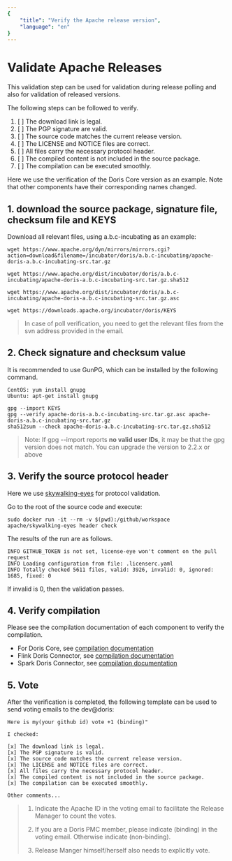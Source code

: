```yaml
---
{
    "title": "Verify the Apache release version",
    "language": "en"
}
---
```


<!-- 
Licensed to the Apache Software Foundation (ASF) under one
or more contributor license agreements.  See the NOTICE file
distributed with this work for additional information
regarding copyright ownership.  The ASF licenses this file
to you under the Apache License, Version 2.0 (the
"License"); you may not use this file except in compliance
with the License.  You may obtain a copy of the License at

  http://www.apache.org/licenses/LICENSE-2.0

Unless required by applicable law or agreed to in writing,
software distributed under the License is distributed on an
"AS IS" BASIS, WITHOUT WARRANTIES OR CONDITIONS OF ANY
KIND, either express or implied.  See the License for the
specific language governing permissions and limitations
under the License.
-->

# Validate Apache Releases

This validation step can be used for validation during release polling and also for validation of released versions.

The following steps can be followed to verify.

1. [ ] The download link is legal.
2. [ ] The PGP signature are valid.
3. [ ] The source code matches the current release version.
4. [ ] The LICENSE and NOTICE files are correct.
5. [ ] All files carry the necessary protocol header.
6. [ ] The compiled content is not included in the source package.
7. [ ] The compilation can be executed smoothly.

Here we use the verification of the Doris Core version as an example. Note that other components have their corresponding names changed.

## 1. download the source package, signature file, checksum file and KEYS

Download all relevant files, using a.b.c-incubating as an example:

``` shell
wget https://www.apache.org/dyn/mirrors/mirrors.cgi?action=download&filename=/incubator/doris/a.b.c-incubating/apache-doris-a.b.c-incubating-src.tar.gz

wget https://www.apache.org/dist/incubator/doris/a.b.c-incubating/apache-doris-a.b.c-incubating-src.tar.gz.sha512

wget https://www.apache.org/dist/incubator/doris/a.b.c-incubating/apache-doris-a.b.c-incubating-src.tar.gz.asc

wget https://downloads.apache.org/incubator/doris/KEYS
```

> In case of poll verification, you need to get the relevant files from the svn address provided in the email.

## 2. Check signature and checksum value

It is recommended to use GunPG, which can be installed by the following command.

``` shell
CentOS: yum install gnupg
Ubuntu: apt-get install gnupg
```

``` shell
gpg --import KEYS
gpg --verify apache-doris-a.b.c-incubating-src.tar.gz.asc apache-doris-a.b.c-incubating-src.tar.gz
sha512sum --check apache-doris-a.b.c-incubating-src.tar.gz.sha512
```
> Note: If gpg --import reports **no valid user IDs**, it may be that the gpg version does not match. You can upgrade the version to 2.2.x or above

## 3. Verify the source protocol header

Here we use [skywalking-eyes](https://github.com/apache/skywalking-eyes) for protocol validation.

Go to the root of the source code and execute:

```
sudo docker run -it --rm -v $(pwd):/github/workspace apache/skywalking-eyes header check
```

The results of the run are as follows.

```
INFO GITHUB_TOKEN is not set, license-eye won't comment on the pull request
INFO Loading configuration from file: .licenserc.yaml
INFO Totally checked 5611 files, valid: 3926, invalid: 0, ignored: 1685, fixed: 0
```

If invalid is 0, then the validation passes.

## 4. Verify compilation

Please see the compilation documentation of each component to verify the compilation.

* For Doris Core, see [compilation documentation](/docs/install/source-install/compilation)
* Flink Doris Connector, see [compilation documentation](/docs/ecosystem/flink-doris-connector)
* Spark Doris Connector, see [compilation documentation](/docs/ecosystem/spark-doris-connector)

## 5. Vote

After the verification is completed, the following template can be used to send voting emails to the dev@doris:

```
Here is my(your github id) vote +1 (binding)"

I checked:

[x] The download link is legal.
[x] The PGP signature is valid.
[x] The source code matches the current release version.
[x] The LICENSE and NOTICE files are correct.
[x] All files carry the necessary protocol header.
[x] The compiled content is not included in the source package.
[x] The compilation can be executed smoothly.

Other comments...
```

> 1. Indicate the Apache ID in the voting email to facilitate the Release Manager to count the votes.
>
> 2. If you are a Doris PMC member, please indicate (binding) in the voting email. Otherwise indicate (non-binding).
>
> 3. Release Manger himself/herself also needs to explicitly vote.
